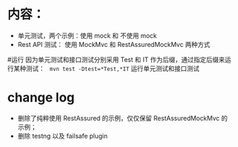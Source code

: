# 内容：
- 单元测试，两个示例：使用 mock 和 不使用 mock 
- Rest API 测试： 使用 MockMvc 和 RestAssuredMockMvc 两种方式



#运行
因为单元测试和接口测试分别采用 Test 和 IT 作为后缀，通过指定后缀来运行某种测试：
` mvn test -Dtest=*Test,*IT`  运行单元测试和接口测试

# change log
- 删除了纯粹使用 RestAssured 的示例，仅仅保留 RestAssuredMockMvc 的示例；
- 删除 testng 以及 failsafe plugin 

